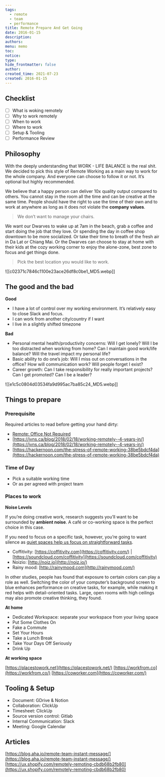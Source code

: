 ```yaml
---
tags:
  - remote
  - team
  - performance
title: Remote Prepare And Get Going
date: 2016-01-15
description: 
authors: 
menu: memo
toc: 
notice: 
type: 
hide_frontmatter: false
author: 
created_time: 2021-07-23
created: 2016-01-15
---
```


## Checklist

- [ ] What is woking remotely
- [ ] Why to work remotely
- [ ] When to work
- [ ] Where to work
- [ ] Setup & Tooling
- [ ] Performance Review

## Philosophy

With the deeply understanding that WORK - LIFE BALANCE is the real shit. We decided to pick this style of Remote Working as a main way to work for the whole company. And everyone can choose to follow it or not. It’s optional but highly recommended.

We believe that a happy person can deliver 10x quality output compared to others. You cannot stay in the room all the time and can be creative at the same time. People should have the right to use the time of their own and to work at anywhere as long as it does not violate the **company values**. 

> We don’t want to manage your chairs.


We want our Dwarves to wake up at 7am in the beach, grab a coffee and start doing the job that they love. Or spending the day in coffee shop downtown to be more socialized. Or take their time to breath of the fresh air in Da Lat or Chiang Mai. Or the Dwarves can choose to stay at home with their kids at the cozy working corner to enjoy the alone-zone, best zone to focus and get things done. 

> Pick the best location you would like to work.

![[c02371c7846c1100e23ace26df8c0be1_MD5.webp]]


## The good and the bad

<!-- column_list 104ceeb2-3db8-444c-97d3-85ac26587a57 -->

<!-- column dd95e86e-1baf-49e7-bc1f-1cdbf560b1cf -->

**Good**

* I have a lot of control over my working environment. It’s relatively easy to close Slack and focus.
* I can work from another city/country if I want
* I live in a slightly shifted timezone

<!-- column d84447b7-6cce-410c-9cd3-ff31a3283b12 -->

**Bad**

* Personal mental health/productivity concerns: Will I get lonely? Will I be too distracted when working from home? Can I maintain good work/life balance? Will the travel impact my personal life?
* Basic ability to do one’s job: Will I miss out on conversations in the office? How will communication work? Will people forget I exist?
* Career growth: Can I take responsibility for really important projects? Can I get promoted? Can I be a leader?

![[e1c5c0804d03534fa9d995ac7ba85c24_MD5.webp]]

## Things to prepare

### Prerequisite

Required articles to read before getting your hand dirty:

* [Remote: Office Not Required](https://basecamp.com/books/remote)
* [https://jvns.ca/blog/2018/02/18/working-remotely--4-years-in/](https://jvns.ca/blog/2018/02/18/working-remotely--4-years-in/)
* [https://hackernoon.com/the-stress-of-remote-working-38be5bdcf4da](https://hackernoon.com/the-stress-of-remote-working-38be5bdcf4da)

### **Time of Day**

* Pick a suitable working time
* Or as per agreed with project team

### Places to work

**Noise Levels**

If you’re doing creative work, research suggests you’ll want to be surrounded by **ambient noise**. A café or co-working space is the perfect choice in this case.

If you need to focus on a specific task, however, you’re going to want silence as [quiet spaces help us focus on straightforward tasks](http://well.blogs.nytimes.com/2013/06/21/how-the-hum-of-a-coffee-shop-can-boost-creativity/).

* Coffitivity: [https://coffitivity.com](https://coffitivity.com/) | [https://soundcloud.com/coffitivity](https://soundcloud.com/coffitivity)
* Noizio: [http://noiz.io](http://noiz.io/)
* Rainy mood: [http://rainymood.com](http://rainymood.com/)

In other studies, people has found that exposure to certain colors can play a role as well. Switching the color of your computer’s background screen to blue enhances performance on creative tasks, for example, while making it red helps with detail-oriented tasks. Large, open rooms with high ceilings may also promote creative thinking, they found.

**At home**

* Dedicated Workspace: separate your workspace from your living space
* Put Some Clothes On
* Fake a Commute
* Set Your Hours
* Take a Lunch Break
* Take Your Days Off Seriously
* Drink Up

**At working space**

[https://placestowork.net](https://placestowork.net/)
[https://workfrom.co](https://workfrom.co/)
[https://coworker.com](https://coworker.com/) 

## Tooling & Setup

* Document: GDrive & Notion
* Collaboration: ClickUp
* Timesheet: ClickUp
* Source version control: Gitlab
* Internal Communication: Slack
* Meeting: Google Calendar

## Articles

[https://blog.aha.io/remote-team-instant-message/](https://blog.aha.io/remote-team-instant-message/)
[https://ux.shopify.com/remotely-remoting-cbdb68b2fb80](https://ux.shopify.com/remotely-remoting-cbdb68b2fb80)
